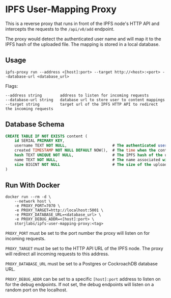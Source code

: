 # IPFS User-Mapping Proxy

This is a reverse proxy that runs in front of the IPFS node's HTTP API and intercepts the requests to the `/api/v0/add` endpoint.

The proxy would detect the authenticated user name and will map it to the IPFS hash of the uploaded file. The mapping is stored in a local database.

## Usage

```
ipfs-proxy run --address <[host]:port> --target http://<host>:<port> --database-url <database_url>
```
Flags:
```
--address string        address to listen for incoming requests
--database-url string   database url to store user to content mappings
--target string         target url of the IPFS HTTP API to redirect the incoming requests
```

## Database Schema

```sql
CREATE TABLE IF NOT EXISTS content (
	id SERIAL PRIMARY KEY,
	username TEXT NOT NULL,                    # The authenticated user name.
	created TIMESTAMP NOT NULL DEFAULT NOW(),  # The time when the content was uploaded.
	hash TEXT UNIQUE NOT NULL,                 # The IPFS hash of the uploaded content.
	name TEXT NOT NULL,                        # The name associated with the uploaded content, usually file name.
	size BIGINT NOT NULL                       # The size of the uploaded content.
)
```
## Run With Docker

```
docker run --rm -d \
    --network host \
    -e PROXY_PORT=7070 \
    -e PROXY_TARGET=http://localhost:5001 \
    -e PROXY_DATABASE_URL=<database_url> \
    -e PROXY_DEBUG_ADDR=<[host]:port> \
    storjlabs/ipfs-user-mapping-proxy:<tag>
```

`PROXY_PORT` must be set to the port number the proxy will listen on for incoming requests.

`PROXY_TARGET` must be set to the HTTP API URL of the IPFS node. The proxy will redirect all incoming requests to this address.

`PROXY_DATABASE_URL` must be set to a Postgres or CockroachDB database URL.

`PROXY_DEBUG_ADDR` can be set to a specific `[host]:port` address to listen on for the debug endpoints. If not set, the debug endpoints will listen on a random port on the localhost. 